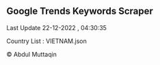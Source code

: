 

## Google Trends Keywords Scraper 
 
Last Update 22-12-2022 , 04:30:35

Country List :
VIETNAM.json



© Abdul Muttaqin 

